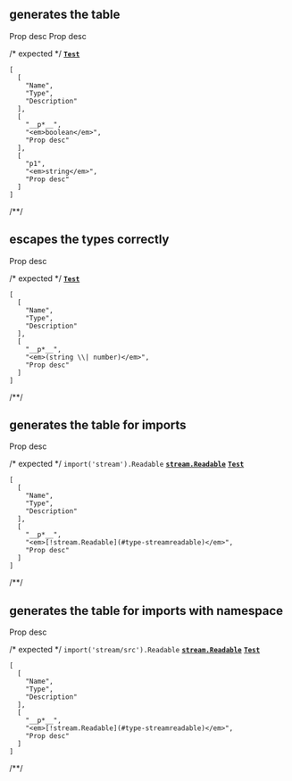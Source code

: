 ## generates the table
<types>
  <type name="Test">
    <prop boolean name="p">Prop desc</prop>
    <prop opt string name="p1">Prop desc</prop>
  </type>
</types>

/* expected */
__[`Test`](t-type)__

```table
[
  [
    "Name",
    "Type",
    "Description"
  ],
  [
    "__p*__",
    "<em>boolean</em>",
    "Prop desc"
  ],
  [
    "p1",
    "<em>string</em>",
    "Prop desc"
  ]
]
```
/**/

## escapes the types correctly
<types>
  <type name="Test">
    <prop type="string|number" name="p">Prop desc</prop>
  </type>
</types>

/* expected */
__[`Test`](t-type)__

```table
[
  [
    "Name",
    "Type",
    "Description"
  ],
  [
    "__p*__",
    "<em>(string \\| number)</em>",
    "Prop desc"
  ]
]
```
/**/

## generates the table for imports
<types>
  <import from="stream" name="Readable" />
  <type name="Test">
    <prop type="!stream.Readable" name="p">Prop desc</prop>
  </type>
</types>

/* expected */
`import('stream').Readable` __[`stream.Readable`](l-type)__
__[`Test`](t-type)__

```table
[
  [
    "Name",
    "Type",
    "Description"
  ],
  [
    "__p*__",
    "<em>[!stream.Readable](#type-streamreadable)</em>",
    "Prop desc"
  ]
]
```
/**/

## generates the table for imports with namespace
<types>
  <import from="stream/src" ns="stream" name="Readable" />
  <type name="Test">
    <prop type="!stream.Readable" name="p">Prop desc</prop>
  </type>
</types>

/* expected */
`import('stream/src').Readable` __[`stream.Readable`](l-type)__
__[`Test`](t-type)__

```table
[
  [
    "Name",
    "Type",
    "Description"
  ],
  [
    "__p*__",
    "<em>[!stream.Readable](#type-streamreadable)</em>",
    "Prop desc"
  ]
]
```
/**/